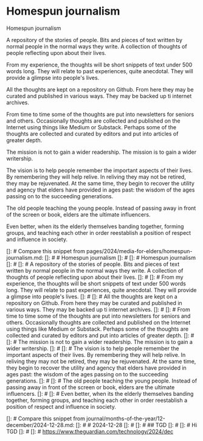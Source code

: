 # Homespun journalism

Homespun journalism

A repository of the stories of people. Bits and pieces of text written by normal people in the normal ways they write. A collection of thoughts of people reflecting upon about their lives.

From my experience, the thoughts will be short snippets of text under 500 words long. They will relate to past experiences, quite anecdotal. They will provide a glimpse into people's lives.

All the thoughts are kept on a repository on Github. From here they may be curated and published in various ways. They may be backed up ti internet archives.

From time to time some of the thoughts are put into newsletters for seniors and others. Occasionally thoughts are collected and published on the Internet using things like Medium or Substack. Perhaps some of the thoughts are collected and curated by editors and put into articles of greater depth.

The mission is not to gain a wider readership. The mission is to gain a wider writership.

The vision is to help people remember the important aspects of their lives. By remembering they will help relive. In reliving they may not be retired, they may be rejuvenated. At the same time, they begin to recover the utility and agency that elders have provided in ages past: the wisdom of the ages passing on to the succeeding generations.

The old people teaching the young people. Instead of passing away in front of the screen or book, elders are the ultimate influencers.

Even better, when its the elderly themselves banding together, forming groups, and teaching each other in order reestablish a position of respect and influence in society.

[]: # Compare this snippet from pages/2024/media-for-elders/homespun-journalism.md:
[]: # # Homespun journalism
[]: #
[]: # Homespun journalism
[]: #
[]: # A repository of the stories of people. Bits and pieces of text written by normal people in the normal ways they write. A collection of thoughts of people reflecting upon about their lives.
[]: #
[]: # From my experience, the thoughts will be short snippets of text under 500 words long. They will relate to past experiences, quite anecdotal. They will provide a glimpse into people's lives.
[]: #
[]: # All the thoughts are kept on a repository on Github. From here they may be curated and published in various ways. They may be backed up ti internet archives.
[]: #
[]: # From time to time some of the thoughts are put into newsletters for seniors and others. Occasionally thoughts are collected and published on the Internet using things like Medium or Substack. Perhaps some of the thoughts are collected and curated by editors and put into articles of greater depth.
[]: #
[]: # The mission is not to gain a wider readership. The mission is to gain a wider writership.
[]: #
[]: # The vision is to help people remember the important aspects of their lives. By remembering they will help relive. In reliving they may not be retired, they may be rejuvenated. At the same time, they begin to recover the utility and agency that elders have provided in ages past: the wisdom of the ages passing on to the succeeding generations.
[]: #
[]: # The old people teaching the young people. Instead of passing away in front of the screen or book, elders are the ultimate influencers.
[]: #
[]: # Even better, when its the elderly themselves banding together, forming groups, and teaching each other in order reestablish a position of respect and influence in society.

[]: # Compare this snippet from journal/months-of-the-year/12-december/2024-12-28.md:
[]: # # 2024-12-28
[]: #
[]: # ## TGD
[]: #
[]: # Hi TGD
[]: #
[]: # https://www.theguardian.com/technology/2024/dec